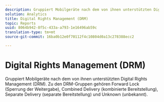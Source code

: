 ```yaml
---
description: Gruppiert Mobilgeräte nach dem von ihnen unterstützten Digital Rights Management (DRM). Zu den DRM-Gruppen gehören Forward Lock (Sperrung der Weitergabe), Combined Delivery (kombinierte Bereitstellung), Separate Delivery (separate Bereitstellung) und Unknown (unbekannt).
solution: Analytics
title: Digital Rights Management (DRM)
topic: Reports
uuid: 8064b942-8f5c-433a-a793-1e16496ab59c
translation-type: tm+mt
source-git-commit: 16ba0b12e0f70112f4c10804d0a13c278388ecc2

---
```



# Digital Rights Management (DRM)

Gruppiert Mobilgeräte nach dem von ihnen unterstützten Digital Rights Management (DRM). Zu den DRM-Gruppen gehören Forward Lock (Sperrung der Weitergabe), Combined Delivery (kombinierte Bereitstellung), Separate Delivery (separate Bereitstellung) und Unknown (unbekannt).


